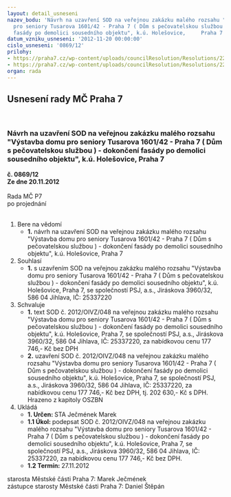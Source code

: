 ```yaml
---
layout: detail_usneseni
nazev_bodu: 'Návrh na uzavření SOD na veřejnou zakázku malého rozsahu "Výstavba domu
  pro seniory Tusarova 1601/42 - Praha 7 ( Dům s pečovatelskou službou ) - dokončení
  fasády po demolici sousedního objektu", k.ú. Holešovice,     Praha 7 '
datum_vzniku_usneseni: '2012-11-20 00:00:00'
cislo_usneseni: '0869/12'
prilohy:
- https://praha7.cz/wp-content/uploads/councilResolution/Resolutions/22321/59-12-sod_-_op.doc
- https://praha7.cz/wp-content/uploads/councilResolution/Resolutions/22321/59-12-v%c3%bdzva.doc
organ: rada
---
```

<div id="ucUsn_pList" class="usn">
	<span><h2>Usnesení rady MČ Praha 7 </h2>
<br></span><div class="standBody">
<span><h3>Návrh na uzavření SOD na veřejnou zakázku malého rozsahu "Výstavba domu pro seniory Tusarova 1601/42 - Praha 7 ( Dům s pečovatelskou službou ) - dokončení fasády po demolici sousedního objektu", k.ú. Holešovice,     Praha 7 </h3></span><div class="center">
		<strong>č. 0869/12</strong><br>
	</div>
<div class="center">
		<strong>Ze dne 20.11.2012</strong><br><br>
	</div>Rada MČ P7<br> po projednání<br><br><ol>
<li>Bere na vědomí<ul><li>
<strong>1.</strong> návrh na uzavření SOD na veřejnou zakázku malého rozsahu "Výstavba domu pro seniory Tusarova 1601/42 - Praha 7 ( Dům s pečovatelskou službou ) - dokončení fasády po demolici sousedního objektu", k.ú. Holešovice, Praha 7 </li></ul>
</li>
<li>Souhlasí<ul><li>
<strong>1.</strong> s uzavřením SOD na veřejnou zakázku malého rozsahu "Výstavba domu pro seniory Tusarova 1601/42 - Praha 7 ( Dům s pečovatelskou službou ) - dokončení fasády po demolici sousedního objektu", k.ú. Holešovice, Praha 7, se společností PSJ, a.s., Jiráskova 3960/32, 586 04 Jihlava, IČ: 25337220</li></ul>
</li>
<li>Schvaluje<ul>
<li>
<strong>1.</strong> text SOD č. 2012/OIVZ/048 na veřejnou zakázku malého rozsahu "Výstavba domu pro seniory Tusarova 1601/42 - Praha 7 ( Dům s pečovatelskou službou ) - dokončení fasády po demolici sousedního objektu", k.ú. Holešovice, Praha 7, se společností PSJ, a.s., Jiráskova 3960/32, 586 04 Jihlava, IČ: 25337220, za nabídkovou cenu 177 746,- Kč bez DPH</li>
<li>
<strong>2.</strong> uzavření  SOD č. 2012/OIVZ/048 na veřejnou zakázku malého rozsahu "Výstavba domu pro seniory Tusarova 1601/42 - Praha 7 ( Dům s pečovatelskou službou ) - dokončení fasády po demolici sousedního objektu", k.ú. Holešovice, Praha 7, se společností PSJ, a.s., Jiráskova 3960/32, 586 04 Jihlava, IČ: 25337220, za nabídkovou cenu 177 746,- Kč bez DPH, tj. 202 630,- Kč s DPH. Hrazeno z kapitoly OSZBN</li>
</ul>
</li>
<li>Ukládá<ul>
<li>
<strong>1. Určen: </strong>STA Ječmének Marek</li>
<li>
<strong>1.1 Úkol: </strong>podepsat SOD č. 2012/OIVZ/048 na veřejnou zakázku malého rozsahu "Výstavba domu pro seniory Tusarova 1601/42 - Praha 7 ( Dům s pečovatelskou službou ) - dokončení fasády po demolici sousedního objektu", k.ú. Holešovice, Praha 7, se společností PSJ, a.s., Jiráskova 3960/32, 586 04 Jihlava, IČ: 25337220, za nabídkovou cenu 177 746,- Kč bez DPH.</li>
<li>
<strong>1.2 Termín: </strong>27.11.2012</li>
</ul>
</li>
</ol>starosta Městské části Praha 7: Marek Ječmének<br>zástupce starosty Městské části Praha 7: Daniel Štěpán 
</div>
</div>